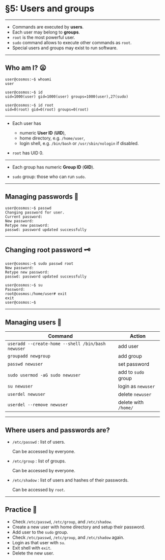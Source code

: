 # §5: Users and groups

---

- Commands are executed by **users**.
- Each user may belong to **groups**.
- `root` is the most powerful user.
- `sudo` command allows to execute other commands as `root`.
- Special users and groups may exist to run software.

---

## Who am I? 😦

```
user@cosmos:~$ whoami
user
```

```
user@cosmos:~$ id
uid=1000(user) gid=1000(user) groups=1000(user),27(sudo)

user@cosmos:~$ id root
uid=0(root) gid=0(root) groups=0(root)
```

---

- Each user has
  * numeric **User ID** (**UID**),
  * home directory, e.g. `/home/user`,
  * login shell, e.g. `/bin/bash` or `/usr/sbin/nologin` if disabled.

- `root` has UID 0.

---

- Each group has numeric **Group ID** (**GID**).

- `sudo` group: those who can run `sudo`.

---

## Managing passwords 🔑

```
user@cosmos:~$ passwd
Changing password for user.
Current password: 
New password: 
Retype new password: 
passwd: password updated successfully
```

---

## Changing root password 🗝

```
user@cosmos:~$ sudo passwd root
New password: 
Retype new password: 
passwd: password updated successfully

user@cosmos:~$ su
Password: 
root@cosmos:/home/user# exit
exit
user@cosmos:~$ 
```

---

## Managing users 🧰

| Command                                           | Action               |
|---------------------------------------------------|----------------------|
| `useradd --create-home --shell /bin/bash newuser` | add user             |
| `groupadd newgroup`                               | add group            |
| `passwd newuser`                                  | set password         |
| `sudo usermod -aG sudo newuser`                   | add to `sudo` group  |
| `su newuser`                                      | login as `newuser`   |
| `userdel newuser`                                 | delete `newuser`     |
| `userdel --remove newuser`                        | delete with `/home/` |

---

## Where users and passwords are?

- `/etc/passwd` : list of users.

  Can be accessed by everyone.

- `/etc/group` : list of groups.

  Can be accessed by everyone.

- `/etc/shadow` : list of users and hashes of their passwords.

  Can be accessed by `root`.

---

## Practice 💪

- Check `/etc/passwd`, `/etc/group`, and `/etc/shadow`.
- Create a new user with home directory and setup their password.
- Add user to the `sudo` group.
- Check `/etc/passwd`, `/etc/group`, and `/etc/shadow` again.
- Login as that user with `su`.
- Exit shell with `exit`.
- Delete the new user.
